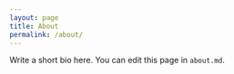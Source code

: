 ```yaml
---
layout: page
title: About
permalink: /about/
---
```


Write a short bio here. You can edit this page in `about.md`.
